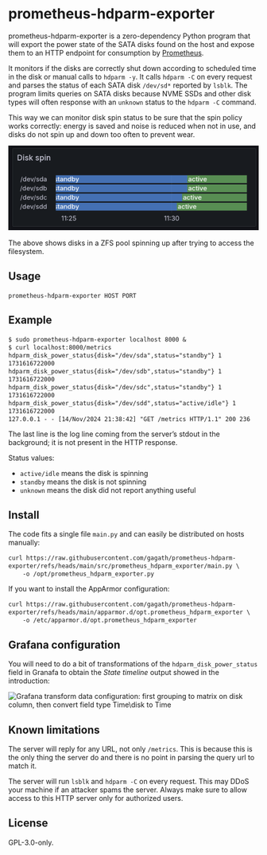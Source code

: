 <!--
SPDX-FileCopyrightText: 2024 Agathe Porte <microjoe@microjoe.org>

SPDX-License-Identifier: GPL-3.0-only
-->

# prometheus-hdparm-exporter

prometheus-hdparm-exporter is a zero-dependency Python program that will export
the power state of the SATA disks found on the host and expose them to an HTTP
endpoint for consumption by [Prometheus](https://prometheus.io/).

It monitors if the disks are correctly shut down according to scheduled time in
the disk or manual calls to `hdparm -y`. It calls `hdparm -C` on every request
and parses the status of each SATA disk `/dev/sd*` reported by `lsblk`.
The program limits queries on SATA disks because NVME SSDs and other disk
types will often response with an `unknown` status to the `hdparm -C` command.

This way we can monitor disk spin status to be sure that the spin policy works
correctly: energy is saved and noise is reduced when not in use, and disks
do not spin up and down too often to prevent wear.

![Example grafana output graph](./docs/granafa_hdparm.png)

The above shows disks in a ZFS pool spinning up after trying to access the
filesystem.

## Usage

```text
prometheus-hdparm-exporter HOST PORT
```

## Example

```
$ sudo prometheus-hdparm-exporter localhost 8000 &
$ curl localhost:8000/metrics
hdparm_disk_power_status{disk="/dev/sda",status="standby"} 1 1731616722000
hdparm_disk_power_status{disk="/dev/sdb",status="standby"} 1 1731616722000
hdparm_disk_power_status{disk="/dev/sdc",status="standby"} 1 1731616722000
hdparm_disk_power_status{disk="/dev/sdd",status="active/idle"} 1 1731616722000
127.0.0.1 - - [14/Nov/2024 21:38:42] "GET /metrics HTTP/1.1" 200 236
```

The last line is the log line coming from the server’s stdout in the
background; it is not present in the HTTP response.

Status values:

- `active/idle` means the disk is spinning
- `standby` means the disk is not spinning
- `unknown` means the disk did not report anything useful

## Install

The code fits a single file `main.py` and can easily be distributed on hosts
manually:

```
curl https://raw.githubusercontent.com/gagath/prometheus-hdparm-exporter/refs/heads/main/src/prometheus_hdparm_exporter/main.py \
    -o /opt/prometheus_hdparm_exporter.py
```

If you want to install the AppArmor configuration:

```
curl https://raw.githubusercontent.com/gagath/prometheus-hdparm-exporter/refs/heads/main/apparmor.d/opt.prometheus_hdparm_exporter \
    -o /etc/apparmor.d/opt.prometheus_hdparm_exporter
```

## Grafana configuration

You will need to do a bit of transformations of the `hdparm_disk_power_status`
field in Granafa to obtain the *State timeline* output showed in the
introduction:

![Grafana transform data configuration: first grouping to matrix on disk
column, then convert field type Time\\disk to Time](./docs/granafa_transform.png)

## Known limitations

The server will reply for any URL, not only `/metrics`. This is because this is
the only thing the server do and there is no point in parsing the query url to
match it.

The server will run `lsblk` and `hdparm -C` on every request. This may DDoS
your machine if an attacker spams the server. Always make sure to allow access
to this HTTP server only for authorized users.

## License

GPL-3.0-only.
